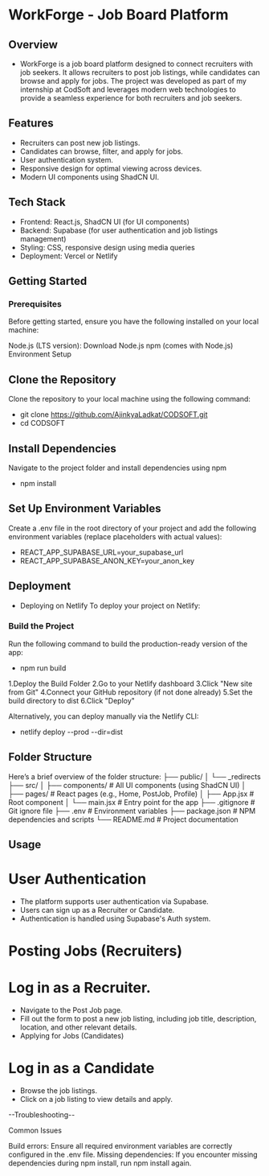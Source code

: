 # WorkForge - Job Board Platform

## Overview
- WorkForge is a job board platform designed to connect recruiters with job seekers. It allows recruiters to post job listings, while candidates can browse and apply for jobs. The project was developed as part of my internship at CodSoft and leverages modern web technologies to provide a seamless experience for both recruiters and job seekers.

## Features

- Recruiters can post new job listings.
- Candidates can browse, filter, and apply for jobs.
- User authentication system.
- Responsive design for optimal viewing across devices.
- Modern UI components using ShadCN UI.


## Tech Stack

- Frontend: React.js, ShadCN UI (for UI components)
- Backend: Supabase (for user authentication and job listings management)
- Styling: CSS, responsive design using media queries
- Deployment: Vercel or Netlify

## Getting Started

### Prerequisites
Before getting started, ensure you have the following installed on your local machine:

Node.js (LTS version): Download Node.js
npm (comes with Node.js)
Environment Setup

## Clone the Repository
Clone the repository to your local machine using the following command:
- git clone https://github.com/AjinkyaLadkat/CODSOFT.git  
- cd CODSOFT

## Install Dependencies
Navigate to the project folder and install dependencies using npm
- npm install

## Set Up Environment Variables
Create a .env file in the root directory of your project and add the following environment variables (replace placeholders with actual values):
- REACT_APP_SUPABASE_URL=your_supabase_url  
- REACT_APP_SUPABASE_ANON_KEY=your_anon_key


## Deployment
- Deploying on Netlify
To deploy your project on Netlify:

### Build the Project
Run the following command to build the production-ready version of the app:
- npm run build

1.Deploy the Build Folder
2.Go to your Netlify dashboard
3.Click "New site from Git"
4.Connect your GitHub repository (if not done already)
5.Set the build directory to dist
6.Click "Deploy"

Alternatively, you can deploy manually via the Netlify CLI:
- netlify deploy --prod --dir=dist

## Folder Structure
Here’s a brief overview of the folder structure:
├── public/
│   └── _redirects
├── src/
│   ├── components/    # All UI components (using ShadCN UI)
│   ├── pages/         # React pages (e.g., Home, PostJob, Profile)
│   ├── App.jsx        # Root component
│   └── main.jsx       # Entry point for the app
├── .gitignore         # Git ignore file
├── .env               # Environment variables
├── package.json       # NPM dependencies and scripts
└── README.md          # Project documentation

## Usage

# User Authentication
- The platform supports user authentication via Supabase.
- Users can sign up as a Recruiter or Candidate.
- Authentication is handled using Supabase's Auth system.

# Posting Jobs (Recruiters)

# Log in as a Recruiter.
- Navigate to the Post Job page.
- Fill out the form to post a new job listing, including job title, description, location, and other relevant details.
- Applying for Jobs (Candidates)

# Log in as a Candidate
- Browse the job listings.
- Click on a job listing to view details and apply.


--Troubleshooting--

Common Issues

Build errors: Ensure all required environment variables are correctly configured in the .env file.
Missing dependencies: If you encounter missing dependencies during npm install, run npm install again.
